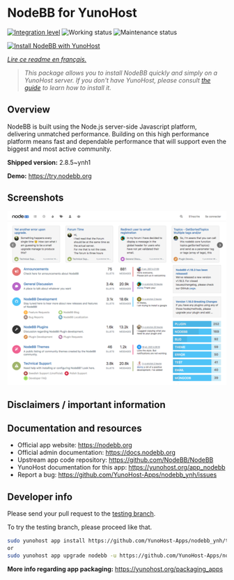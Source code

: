 <!--
N.B.: This README was automatically generated by https://github.com/YunoHost/apps/tree/master/tools/README-generator
It shall NOT be edited by hand.
-->

# NodeBB for YunoHost

[![Integration level](https://dash.yunohost.org/integration/nodebb.svg)](https://dash.yunohost.org/appci/app/nodebb) ![Working status](https://ci-apps.yunohost.org/ci/badges/nodebb.status.svg) ![Maintenance status](https://ci-apps.yunohost.org/ci/badges/nodebb.maintain.svg)

[![Install NodeBB with YunoHost](https://install-app.yunohost.org/install-with-yunohost.svg)](https://install-app.yunohost.org/?app=nodebb)

*[Lire ce readme en français.](./README_fr.md)*

> *This package allows you to install NodeBB quickly and simply on a YunoHost server.
If you don't have YunoHost, please consult [the guide](https://yunohost.org/#/install) to learn how to install it.*

## Overview

NodeBB is built using the Node.js server-side Javascript platform, delivering unmatched performance.
Building on this high performance platform means fast and dependable performance that will support even the biggest and most active community.

**Shipped version:** 2.8.5~ynh1

**Demo:** https://try.nodebb.org

## Screenshots

![Screenshot of NodeBB](./doc/screenshots/screenshot.png)

## Disclaimers / important information



## Documentation and resources

* Official app website: <https://nodebb.org>
* Official admin documentation: <https://docs.nodebb.org>
* Upstream app code repository: <https://github.com/NodeBB/NodeBB>
* YunoHost documentation for this app: <https://yunohost.org/app_nodebb>
* Report a bug: <https://github.com/YunoHost-Apps/nodebb_ynh/issues>

## Developer info

Please send your pull request to the [testing branch](https://github.com/YunoHost-Apps/nodebb_ynh/tree/testing).

To try the testing branch, please proceed like that.

``` bash
sudo yunohost app install https://github.com/YunoHost-Apps/nodebb_ynh/tree/testing --debug
or
sudo yunohost app upgrade nodebb -u https://github.com/YunoHost-Apps/nodebb_ynh/tree/testing --debug
```

**More info regarding app packaging:** <https://yunohost.org/packaging_apps>
